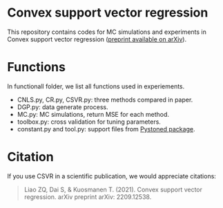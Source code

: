 # Convex support vector regression
This repository contains codes for MC simulations and experiments in Convex support vector regression ([preprint available on arXiv](https://doi.org/10.48550/arXiv.2209.12538)).
# Functions
In functionall folder, we list all functions used in experiements.
* CNLS.py, CR.py, CSVR.py: three methods compared in paper.
* DGP.py: data generate process.
* MC.py: MC simulations, return MSE for each method.
* toolbox.py: cross validation for tuning parameters.
* constant.py and tool.py: support files from [Pystoned package](https://github.com/ds2010/pyStoNED).
# Citation
If you use CSVR in a scientific publication, we would appreciate citations:
> Liao ZQ, Dai S, & Kuosmanen T. (2021). Convex support vector regression. arXiv preprint arXiv: 2209.12538.
